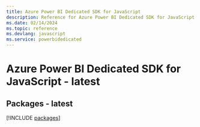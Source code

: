 ```yaml
---
title: Azure Power BI Dedicated SDK for JavaScript
description: Reference for Azure Power BI Dedicated SDK for JavaScript
ms.date: 02/14/2024
ms.topic: reference
ms.devlang: javascript
ms.service: powerbidedicated
---
```

# Azure Power BI Dedicated SDK for JavaScript - latest
## Packages - latest
[!INCLUDE [packages](power-bi-dedicated-index.md)]